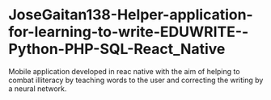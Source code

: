 # JoseGaitan138-Helper-application-for-learning-to-write-EDUWRITE--Python-PHP-SQL-React_Native
Mobile application developed in reac native with the aim of helping to combat illiteracy by teaching words to the user and correcting the writing by a neural network.
